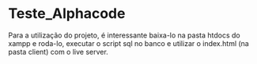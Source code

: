 # Teste_Alphacode
Para a utilização do projeto, é interessante baixa-lo na pasta htdocs do xampp e roda-lo, executar o script sql no banco e utilizar o index.html (na pasta client) com o live server.

